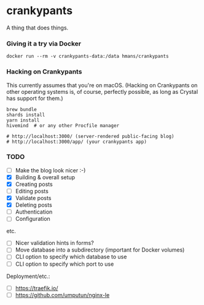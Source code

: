 # crankypants

A thing that does things.

### Giving it a try via Docker

```
docker run --rm -v crankypants-data:/data hmans/crankypants
```

### Hacking on Crankypants

This currently assumes that you're on macOS. (Hacking on Crankypants on other operating systems is, of course, perfectly possible, as long as Crystal has support for them.)

```
brew bundle
shards install
yarn install
hivemind  # or any other Procfile manager

# http://localhost:3000/ (server-rendered public-facing blog)
# http://localhost:3000/app/ (your crankypants app)
```

### TODO

- [ ] Make the blog look nicer :-)
- [x] Building & overall setup
- [x] Creating posts
- [ ] Editing posts
- [x] Validate posts
- [x] Deleting posts
- [ ] Authentication
- [ ] Configuration

etc.

- [ ] Nicer validation hints in forms?
- [ ] Move database into a subdirectory (important for Docker volumes)
- [ ] CLI option to specify which database to use
- [ ] CLI option to specify which port to use

Deployment/etc.:

- [ ] https://traefik.io/
- [ ] https://github.com/umputun/nginx-le
